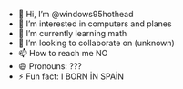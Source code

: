 - 👋 Hi, I’m @windows95hothead
- 👀 I’m interested in computers and planes
- 🌱 I’m currently learning math
- 💞️ I’m looking to collaborate on (unknown)
- 📫 How to reach me NO
- 😄 Pronouns: ???
- ⚡ Fun fact: I BORN İN SPAİN 

<!---
windows95hothead/windows95hothead is a ✨ special ✨ repository because its `README.md` (this file) appears on your GitHub profile.
You can click the Preview link to take a look at your changes.
--->

